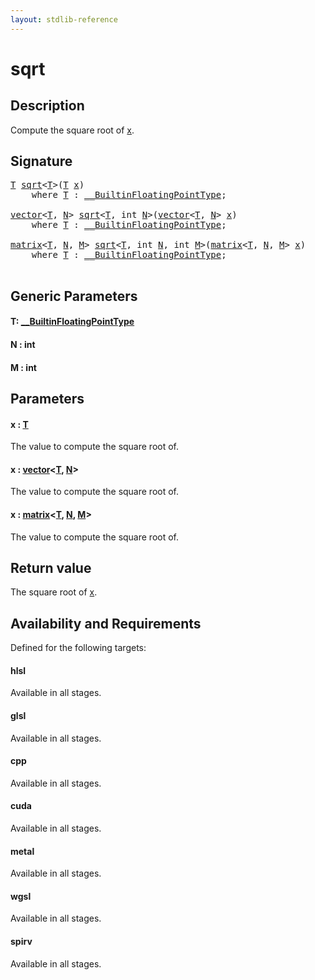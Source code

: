 ```yaml
---
layout: stdlib-reference
---
```


# sqrt

## Description

Compute the square root of <span class='code'><a href="sqrt.html#decl-x" class="code_param">x</a></span>.



## Signature 

<pre>
<a href="sqrt.html#typeparam-T" class="code_type">T</a> <a href="sqrt.html">sqrt</a>&lt;<a href="sqrt.html#typeparam-T" class="code_type">T</a>&gt;(<a href="sqrt.html#typeparam-T" class="code_type">T</a> <a href="sqrt.html#decl-x" class="code_param">x</a>)
    <span class='code_keyword'>where</span> <a href="sqrt.html#typeparam-T" class="code_type">T</a> : <a href="../interfaces/0_builtinfloatingpointtype-029hm/index.html" class="code_type">__BuiltinFloatingPointType</a>;

<a href="../types/vector/index.html" class="code_type">vector</a>&lt;<a href="sqrt.html#typeparam-T" class="code_type">T</a>, <a href="sqrt.html#decl-N" class="code_var">N</a>&gt; <a href="sqrt.html">sqrt</a>&lt;<a href="sqrt.html#typeparam-T" class="code_type">T</a>, <span class="code_keyword">int</span> <a href="sqrt.html#decl-N" class="code_var">N</a>&gt;(<a href="../types/vector/index.html" class="code_type">vector</a>&lt;<a href="sqrt.html#typeparam-T" class="code_type">T</a>, <a href="sqrt.html#decl-N" class="code_var">N</a>&gt; <a href="sqrt.html#decl-x" class="code_param">x</a>)
    <span class='code_keyword'>where</span> <a href="sqrt.html#typeparam-T" class="code_type">T</a> : <a href="../interfaces/0_builtinfloatingpointtype-029hm/index.html" class="code_type">__BuiltinFloatingPointType</a>;

<a href="../types/matrix/index.html" class="code_type">matrix</a>&lt;<a href="sqrt.html#typeparam-T" class="code_type">T</a>, <a href="sqrt.html#decl-N" class="code_var">N</a>, <a href="sqrt.html#decl-M" class="code_var">M</a>&gt; <a href="sqrt.html">sqrt</a>&lt;<a href="sqrt.html#typeparam-T" class="code_type">T</a>, <span class="code_keyword">int</span> <a href="sqrt.html#decl-N" class="code_var">N</a>, <span class="code_keyword">int</span> <a href="sqrt.html#decl-M" class="code_var">M</a>&gt;(<a href="../types/matrix/index.html" class="code_type">matrix</a>&lt;<a href="sqrt.html#typeparam-T" class="code_type">T</a>, <a href="sqrt.html#decl-N" class="code_var">N</a>, <a href="sqrt.html#decl-M" class="code_var">M</a>&gt; <a href="sqrt.html#decl-x" class="code_param">x</a>)
    <span class='code_keyword'>where</span> <a href="sqrt.html#typeparam-T" class="code_type">T</a> : <a href="../interfaces/0_builtinfloatingpointtype-029hm/index.html" class="code_type">__BuiltinFloatingPointType</a>;

</pre>

## Generic Parameters

####  <a id="typeparam-T"></a>T: [\_\_BuiltinFloatingPointType](../interfaces/0_builtinfloatingpointtype-029hm/index.html)
####  <a id="decl-N"></a>N  : int
####  <a id="decl-M"></a>M  : int

## Parameters

####  <a id="decl-x"></a>x  : [T](sqrt.html#typeparam-T)
The value to compute the square root of.

####  <a id="decl-x"></a>x  : [vector](../types/vector/index.html)\<[T](../types/vector/index.html#typeparam-T), [N](../types/vector/index.html#decl-N)\>
The value to compute the square root of.

####  <a id="decl-x"></a>x  : [matrix](../types/matrix/index.html)\<[T](../types/matrix/t-0.html), [N](../types/matrix/index.html#decl-N), [M](../types/matrix/index.html#decl-M)\>
The value to compute the square root of.


## Return value
The square root of <span class='code'><a href="sqrt.html#decl-x" class="code_param">x</a></span>.


## Availability and Requirements

Defined for the following targets:

#### hlsl
Available in all stages.

#### glsl
Available in all stages.

#### cpp
Available in all stages.

#### cuda
Available in all stages.

#### metal
Available in all stages.

#### wgsl
Available in all stages.

#### spirv
Available in all stages.



